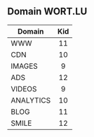 ## Domain WORT.LU

| Domain        | Kid           |
| ------------- |:-------------:|
| 	WWW		    | 11			 |
| 	CDN		    | 10			 |
| 	IMAGES	    | 9				 |
| 	ADS		    | 12			 |
| 	VIDEOS	    | 9			 	 |
| 	ANALYTICS   | 10			 |
| 	BLOG	    | 11			 |
| 	SMILE	    | 12			 |
